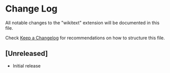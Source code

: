# Change Log
All notable changes to the "wikitext" extension will be documented in this file.

Check [Keep a Changelog](http://keepachangelog.com/) for recommendations on how to structure this file.

## [Unreleased]
- Initial release